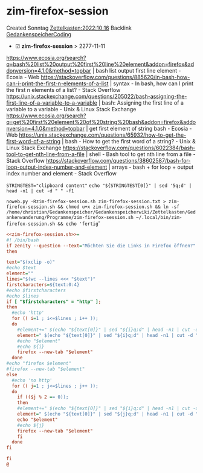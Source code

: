 # zim-firefox-session
Created Sonntag [Zettelkasten:2022:10:16]()
Backlink [GedankenspeicherCoding](../GedankenspeicherCoding.md)

* ☑ **zim-firefox-session**  >  2277-11-11


<https://www.ecosia.org/search?q=bash%20list%20output%20first%20line%20element&addon=firefox&addonversion=4.1.0&method=topbar> | bash list output first line element - Ecosia - Web
<https://stackoverflow.com/questions/885620/in-bash-how-can-i-print-the-first-n-elements-of-a-list> | syntax - In bash, how can I print the first n elements of a list? - Stack Overflow
<https://unix.stackexchange.com/questions/205022/bash-assigning-the-first-line-of-a-variable-to-a-variable> | bash: Assigning the first line of a variable to a variable - Unix & Linux Stack Exchange
<https://www.ecosia.org/search?q=get%20first%20element%20of%20string%20bash&addon=firefox&addonversion=4.1.0&method=topbar> | get first element of string bash - Ecosia - Web
<https://unix.stackexchange.com/questions/65932/how-to-get-the-first-word-of-a-string> | bash - How to get the first word of a string? - Unix & Linux Stack Exchange
<https://stackoverflow.com/questions/6022384/bash-tool-to-get-nth-line-from-a-file> | shell - Bash tool to get nth line from a file - Stack Overflow
<https://stackoverflow.com/questions/38602587/bash-for-loop-output-index-number-and-element> | arrays - bash + for loop + output index number and element - Stack Overflow

``STRINGTEST="clipboard content"``
``echo "${STRINGTEST[0]}" | sed '5q;d' | head -n1 | cut -d " " -f1``

  ``noweb.py -Rzim-firefox-session.sh zim-firefox-session.txt > zim-firefox-session.sh && chmod u+x zim-firefox-session.sh && ln -sf /home/christian/Gedankenspeicher/Gedankenspeicherwiki/Zettelkasten/Gedankenwanderung/Programme/zim-firefox-session.sh ~/.local/bin/zim-firefox-session.sh && echo 'fertig``'


```ini
<<zim-firefox-session.sh>>=
#! /bin/bash
if zenity --question --text="Möchten Sie die Links in Firefox öffnen?"
then 

text="$(xclip -o)"
#echo $text
element=""
lines="$(wc --lines <<< "$text")"
firstcharacters=${text:0:4}
#echo $firstcharacters
#echo $lines
if [ "$firstcharacters" = "http" ];
then
  #echo 'http'
  for (( i=1 ; i<=$lines ; i++ )); 
  do
	#element+=" $(echo "${text[0]}" | sed "${i}q;d" | head -n1 | cut -d " " -f1)"
	element=" $(echo "${text[0]}" | sed "${i}q;d" | head -n1 | cut -d " " -f1)"
	#echo "$element"
	#echo ${i}
	firefox --new-tab "$element"
  done
#echo "firefox $element"
#firefox --new-tab "$element"
else
  #echo 'no http'
  for (( j=1 ; j<=$lines ; j++ )); 
  do
	if (($j % 2 == 0));
	then
	#element+=" $(echo "${text[0]}" | sed "${i}q;d" | head -n1 | cut -d " " -f1)"
	element=" $(echo "${text[0]}" | sed "${j}q;d" | head -n1 | cut -d " " -f2)"
	echo "$element"
	#echo ${j}
	firefox --new-tab "$element"
	fi
  done
fi

fi
@
```

